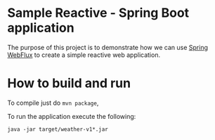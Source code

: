 # Sample Reactive - Spring Boot application

The purpose of this project is to demonstrate how we can
use [Spring WebFlux](https://docs.spring.io/spring/docs/current/spring-framework-reference/web-reactive.html) to create
a simple reactive web application.

# How to build and run
To compile just do `mvn package`,

To run the application execute the following:

```
java -jar target/weather-v1*.jar
```